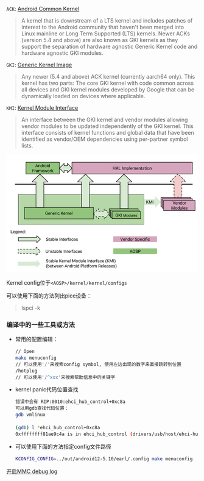 `ACK`: [Android Common Kernel](https://source.android.com/devices/architecture/kernel#ack)
> A kernel that is downstream of a LTS kernel and includes patches of interest to the Android community that haven't been merged into Linux mainline or Long Term Supported (LTS) kernels. Newer ACKs (version 5.4 and above) are also known as GKI kernels as they support the separation of hardware agnostic Generic Kernel code and hardware agnostic GKI modules.

`GKI`: [Generic Kernel Image](https://source.android.com/devices/architecture/kernel/generic-kernel-image)
> Any newer (5.4 and above) ACK kernel (currently aarch64 only). This kernel has two parts: The core GKI kernel with code common across all devices and GKI kernel modules developed by Google that can be dynamically loaded on devices where applicable.

`KMI`: [Kernel Module Interface]()
> An interface between the GKI kernel and vendor modules allowing vendor modules to be updated independently of the GKI kernel. This interface consists of kernel functions and global data that have been identified as vendor/OEM dependencies using per-partner symbol lists.
> 
![](generic-kernel-image-architecture.png)

Kernel config位于`<AOSP>/kernel/kernel/configs`

可以使用下面的方法列出pice设备：
> lspci -k

### 编译中的一些工具或方法
- 常用的配置编辑：
  ```bash
  // Open
  make menuconfig
  // 可以使用'/'来搜索config symbol, 使用左边出现的数字来直接跳转到位置
  /hotplug
  // 可以使用'/^xxx'来搜索帮助信息中的关键字
  ```
- kernel panic代码位置查找
  ```bash
  错误中会有 RIP:0010:ehci_hub_control+0xc8a
  可以用gdb查找代码位置：
  gdb vmlinux

  (gdb) l *ehci_hub_control+0xc8a
  0xffffffff81ae9c4a is in ehci_hub_control (drivers/usb/host/ehci-hub.c:1168).
  ```
- 可以使用下面的方法指定config文件路径
  ```bash
  KCONFIG_CONFIG=../out/android12-5.10/earl/.config make menuconfig
  ```

[开启MMC debug log](https://www.cnblogs.com/YYFaGe/p/15905264.html)